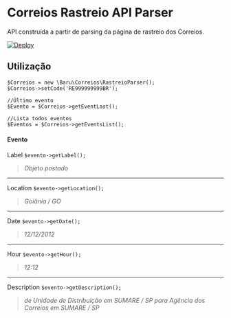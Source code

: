 
# Correios Rastreio API Parser
API construída a partir de parsing da página de rastreio dos Correios.

[![Deploy](https://img.shields.io/badge/demo-heroku-430098.svg)](https://correios-rastreio-api-parser.herokuapp.com/)


## Utilização

```
$Correios = new \Baru\Correios\RastreioParser();
$Correios->setCode('RE999999999BR');

//Último evento
$Evento = $Correios->getEventLast();

//Lista todos eventos
$Eventos = $Correios->getEventsList();
```

#### Evento
Label
`$evento->getLabel();`
> _Objeto postado_
---
Location
`$evento->getLocation();`
> _Goiânia / GO_
---
Date
`$evento->getDate();`
> _12/12/2012_
---
Hour
`$evento->getHour();`
> _12:12_
---
Description
`$evento->getDescription();`
> _de Unidade de Distribuição em SUMARE / SP para Agência dos Correios em SUMARE / SP_
